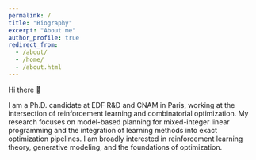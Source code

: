 ```yaml
---
permalink: /
title: "Biography" 
excerpt: "About me"
author_profile: true
redirect_from: 
  - /about/
  - /home/
  - /about.html
---
```


Hi there 👋

I am a Ph.D. candidate at EDF R&D and CNAM in Paris, working at the intersection of reinforcement learning and combinatorial optimization. My research focuses on model-based planning for mixed-integer linear programming and the integration of learning methods into exact optimization pipelines. I am broadly interested in reinforcement learning theory, generative modeling, and the foundations of optimization.